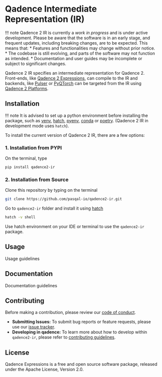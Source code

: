 # Qadence Intermediate Representation (IR)

!!! note
    Qadence 2 IR is currently a *work in progress* and is under active development. Please be aware that the software is in an early stage, and frequent updates, including breaking changes, are to be expected. This means that:
    * Features and functionalities may change without prior notice.
    * The codebase is still evolving, and parts of the software may not function as intended.
    * Documentation and user guides may be incomplete or subject to significant changes.

Qadence 2 IR specifies an intermediate representation for Qadence 2. Front-ends, like [Qadence 2 Expressions](https://github.com/pasqal-io/qadence2-expressions), can compile to the IR and backends, like [Pulser](http://github.com/pasqal-io/pulser) or [PyQTorch](https://github.com/pasqal-io/pyqtorch) can be targeted from the IR using [Qadence 2 Platforms](https://github.com/pasqal-io/qadence-platforms).

## Installation

!!! note
    It is advised to set up a python environment before installing the package, such as [venv](https://docs.python.org/3/library/venv.html#creating-virtual-environments), [hatch](https://hatch.pypa.io/latest/), [pyenv](https://github.com/pyenv/pyenv), [conda](https://docs.conda.io/projects/conda/en/latest/user-guide/install/index.html) or [poetry](https://python-poetry.org/). (Qadence 2 IR in development mode uses `hatch`).

To install the current version of Qadence 2 IR, there are a few options:

### 1. Installation from PYPI

On the terminal, type

```bash
pip install qadence2-ir
```

### 2. Installation from Source

Clone this repository by typing on the terminal

```bash
git clone https://github.com/pasqal-io/qadence2-ir.git
```

Go to `qadence2-ir` folder and install it using [hatch](https://hatch.pypa.io/latest/)

```bash
hatch -v shell
```

Use hatch environment on your IDE or terminal to use the `qadence2-ir` package.

## Usage

Usage guidelines

## Documentation

Documentation guidelines

## Contributing

Before making a contribution, please review our [code of conduct](docs/getting_started/CODE_OF_CONDUCT.md).

- **Submitting Issues:** To submit bug reports or feature requests, please use our [issue tracker](https://github.com/pasqal-io/qadence2-ir/issues).
- **Developing in qadence:** To learn more about how to develop within `qadence2-ir`, please refer to [contributing guidelines](docs/getting_started/CONTRIBUTING.md).

## License

Qadence Expressions is a free and open source software package, released under the Apache License, Version 2.0.

